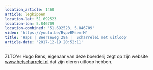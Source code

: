 ```yaml
---
location_article: 1460
article: legkippen
location-lat: 51.692523
location-lon: 5.846709
location-combined: '51.692523, 5.846709'
video: 'https://youtu.be/BvpvBMsemrM'
title: 'Haps | Beerseweg 29a |  Scharrelei met uitloop'
article-date: '2017-12-19 20:52:11'
---
```


ZLTO'er Hugo Bens, eigenaar van deze boerderij zegt op zijn website www.hetscharrelei.nl dat zijn dieren uitloop hebben.
